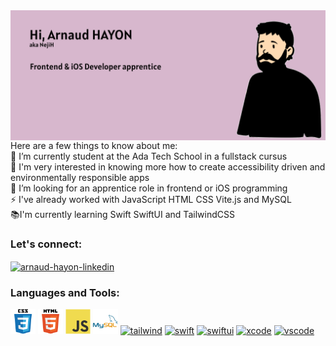 <img align="left"  src="./img/header_github.png" alt="Hello, I'm Arnaud"/>

<p id="description">Here are a few things to know about me:<br>🔭 I’m currently student at the Ada Tech School in a fullstack cursus<br>🌱 I'm very interested in knowing more how to create accessibility driven and environmentally responsible apps<br>👯 I’m looking for an apprentice role in frontend or iOS programming<br>⚡ I've already worked with JavaScript HTML CSS Vite.js and MySQL<br>📚I'm currently learning Swift SwiftUI and TailwindCSS</p>

### Let's connect:

<p align="left"><a href="https://linkedin.com/in/arnaudhayon/" target="blank"><img align="center" src="https://raw.githubusercontent.com/rahuldkjain/github-profile-readme-generator/master/src/images/icons/Social/linked-in-alt.svg" alt="arnaud-hayon-linkedin" height="30" width="40"></a></p>

### Languages and Tools:

<p align="left">
<a href="https://www.w3schools.com/css/" target="_blank" rel="noreferrer"><img src="https://raw.githubusercontent.com/devicons/devicon/master/icons/css3/css3-original-wordmark.svg" alt="css3" width="40" height="40"></a>
<a href="https://www.w3.org/html/" target="_blank" rel="noreferrer"><img src="https://raw.githubusercontent.com/devicons/devicon/master/icons/html5/html5-original-wordmark.svg" alt="html5" width="40" height="40"></a>
<a href="https://developer.mozilla.org/en-US/docs/Web/JavaScript" target="_blank" rel="noreferrer"><img src="https://raw.githubusercontent.com/devicons/devicon/master/icons/javascript/javascript-original.svg" alt="javascript" width="40" height="40"></a>
<a href="https://www.mysql.com/" target="_blank" rel="noreferrer"><img src="https://raw.githubusercontent.com/devicons/devicon/master/icons/mysql/mysql-original-wordmark.svg" alt="mysql" width="40" height="40"></a>
<a href="https://tailwindcss.com/" target="_blank" rel="noreferrer"><img src="https://www.vectorlogo.zone/logos/tailwindcss/tailwindcss-icon.svg" alt="tailwind" width="40" height="40"></a>
<a href="https://developer.apple.com/swift/" target="_blank" rel="noreferrer"><img src="https://cdn-icons-png.flaticon.com/256/5968/5968371.png" alt="swift" width="40" height="40"></a>
<a href="https://developer.apple.com/swiftui/" target="_blank" rel="noreferrer"><img src="https://miro.medium.com/v2/resize:fit:384/1*PeFnya42mpOiCvdgm49ifQ.png" alt="swiftui" width="40" height="40"></a>
<a href="https://developer.apple.com/xcode/" target="_blank" rel="noreferrer"><img src="https://is1-ssl.mzstatic.com/image/thumb/Purple211/v4/2f/b1/58/2fb15811-5b85-6fe8-fcd9-7c5d850afffe/Xcode-85-220-0-4-2x-sRGB.png/1200x630bb.png" alt="xcode" width="40" height="40"></a>
</a>
<a href="https://code.visualstudio.com/" target="_blank" rel="noreferrer"><img src="https://seeklogo.com/images/V/visual-studio-code-logo-449D71944F-seeklogo.com.png" alt="vscode" width="40" height="40"></a>
</p>
